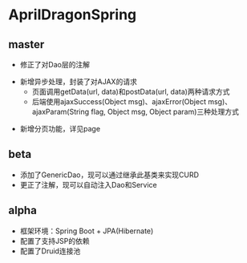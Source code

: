 # AprilDragonSpring

master
---

- 修正了对Dao层的注解 
* 新增异步处理，封装了对AJAX的请求 
	* 页面调用getData(url, data)和postData(url, data)两种请求方式 
	* 后端使用ajaxSuccess(Object msg)、ajaxError(Object msg)、ajaxParam(String flag, Object msg, Object param)三种处理方式
- 新增分页功能，详见page 

beta
---

- 添加了GenericDao，现可以通过继承此基类来实现CURD 
- 更正了注解，现可以自动注入Dao和Service 

alpha
---

- 框架环境：Spring Boot + JPA(Hibernate) 
- 配置了支持JSP的依赖 
- 配置了Druid连接池 
